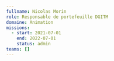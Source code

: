 ```yaml
---
fullname: Nicolas Morin
role: Responsable de portefeuille DGITM
domaine: Animation
missions:
  - start: 2021-07-01
    end: 2022-07-01
    status: admin
teams: []
---
```

